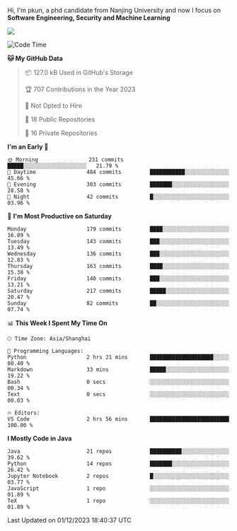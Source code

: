 Hi, I'm pkun, a phd candidate from Nanjing University and now I focus on **Software Engineering, Security and Machine Learning**

<!--![GitHub Snake Light](https://github.com/pppppkun/pppppkun/blob/output/github-snake.svg#gh-light-mode-only)-->
<!--![GitHub Snake dark](https://github.com/pppppkun/pppppkun/blob/output/github-snake-dark.svg#gh-dark-mode-only)-->

![](https://komarev.com/ghpvc/?username=pppppkun)
<!--START_SECTION:waka-->
![Code Time](http://img.shields.io/badge/Code%20Time-1%2C968%20hrs%2041%20mins-blue)

**🐱 My GitHub Data** 

> 📦 127.0 kB Used in GitHub's Storage 
 > 
> 🏆 707 Contributions in the Year 2023
 > 
> 🚫 Not Opted to Hire
 > 
> 📜 18 Public Repositories 
 > 
> 🔑 16 Private Repositories 
 > 
**I'm an Early 🐤** 

```text
🌞 Morning                231 commits         █████░░░░░░░░░░░░░░░░░░░░   21.79 % 
🌆 Daytime                484 commits         ███████████░░░░░░░░░░░░░░   45.66 % 
🌃 Evening                303 commits         ███████░░░░░░░░░░░░░░░░░░   28.58 % 
🌙 Night                  42 commits          █░░░░░░░░░░░░░░░░░░░░░░░░   03.96 % 
```
📅 **I'm Most Productive on Saturday** 

```text
Monday                   179 commits         ████░░░░░░░░░░░░░░░░░░░░░   16.89 % 
Tuesday                  143 commits         ███░░░░░░░░░░░░░░░░░░░░░░   13.49 % 
Wednesday                136 commits         ███░░░░░░░░░░░░░░░░░░░░░░   12.83 % 
Thursday                 163 commits         ████░░░░░░░░░░░░░░░░░░░░░   15.38 % 
Friday                   140 commits         ███░░░░░░░░░░░░░░░░░░░░░░   13.21 % 
Saturday                 217 commits         █████░░░░░░░░░░░░░░░░░░░░   20.47 % 
Sunday                   82 commits          ██░░░░░░░░░░░░░░░░░░░░░░░   07.74 % 
```


📊 **This Week I Spent My Time On** 

```text
🕑︎ Time Zone: Asia/Shanghai

💬 Programming Languages: 
Python                   2 hrs 21 mins       ████████████████████░░░░░   80.40 % 
Markdown                 33 mins             █████░░░░░░░░░░░░░░░░░░░░   19.22 % 
Bash                     0 secs              ░░░░░░░░░░░░░░░░░░░░░░░░░   00.34 % 
Text                     0 secs              ░░░░░░░░░░░░░░░░░░░░░░░░░   00.03 % 

🔥 Editors: 
VS Code                  2 hrs 56 mins       █████████████████████████   100.00 % 
```

**I Mostly Code in Java** 

```text
Java                     21 repos            ██████████░░░░░░░░░░░░░░░   39.62 % 
Python                   14 repos            ███████░░░░░░░░░░░░░░░░░░   26.42 % 
Jupyter Notebook         2 repos             █░░░░░░░░░░░░░░░░░░░░░░░░   03.77 % 
JavaScript               1 repo              ░░░░░░░░░░░░░░░░░░░░░░░░░   01.89 % 
TeX                      1 repo              ░░░░░░░░░░░░░░░░░░░░░░░░░   01.89 % 
```




 Last Updated on 01/12/2023 18:40:37 UTC
<!--END_SECTION:waka-->
